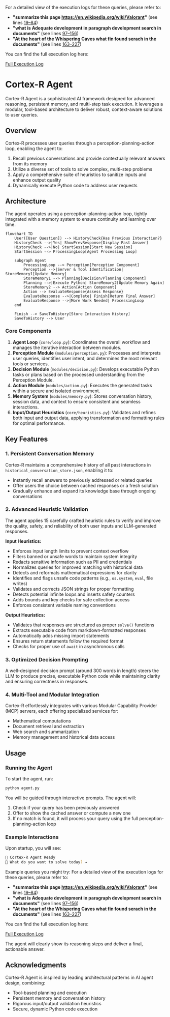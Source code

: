For a detailed view of the execution logs for these queries, please refer to:

- **"summarize this page https://en.wikipedia.org/wiki/Valorant"** (see lines [19–84](https://github.com/Shiva082002/EAG-Session-9-Assignment-/blob/main/Executionlog.log#L19-L84))
- **"what is Adequate development in paragraph development search in documents"** (see lines [97–156](https://github.com/Shiva082002/EAG-Session-9-Assignment-/blob/main/Executionlog.log#L97-L156))
- **"At the heart of the Whispering Caves what fin found serach in the documents"** (see lines [163–227](https://github.com/Shiva082002/EAG-Session-9-Assignment-/blob/main/Executionlog.log#L163-L227))

You can find the full execution log here:

[Full Execution Log](https://github.com/Shiva082002/EAG-Session-9-Assignment-/blob/main/Executionlog.log)



# Cortex-R Agent

Cortex-R Agent is a sophisticated AI framework designed for advanced reasoning, persistent memory, and multi-step task execution. It leverages a modular, tool-based architecture to deliver robust, context-aware solutions to user queries.

## Overview

Cortex-R processes user queries through a perception-planning-action loop, enabling the agent to:

1. Recall previous conversations and provide contextually relevant answers from its memory
2. Utilize a diverse set of tools to solve complex, multi-step problems
3. Apply a comprehensive suite of heuristics to sanitize inputs and enhance output quality
4. Dynamically execute Python code to address user requests

## Architecture

The agent operates using a perception-planning-action loop, tightly integrated with a memory system to ensure continuity and learning over time.

```mermaid
flowchart TD
    User([User Question]) --> HistoryCheck{Has Previous Interaction?}
    HistoryCheck -->|Yes| ShowPrevResponse[Display Past Answer]
    HistoryCheck -->|No| StartSession[Start New Session]
    StartSession --> ProcessingLoop[Agent Processing Loop]
    
    subgraph Agent
        ProcessingLoop --> Perception[Perception Component]
        Perception -->|Server & Tool Identification| StoreMemory1[Update Memory]
        StoreMemory1 --> Planning[Decision/Planning Component]
        Planning -->|Execute Python| StoreMemory2[Update Memory Again]
        StoreMemory2 --> Action[Action Component]
        Action --> EvaluateResponse{Assess Response}
        EvaluateResponse -->|Complete| Finish[Return Final Answer]
        EvaluateResponse -->|More Work Needed| ProcessingLoop
    end
    
    Finish --> SaveToHistory[Store Interaction History]
    SaveToHistory --> User
```

### Core Components

1. **Agent Loop** (`core/loop.py`): Coordinates the overall workflow and manages the iterative interaction between modules.
2. **Perception Module** (`modules/perception.py`): Processes and interprets user queries, identifies user intent, and determines the most relevant tools or services.
3. **Decision Module** (`modules/decision.py`): Develops executable Python tasks or plans based on the processed understanding from the Perception Module.
4. **Action Module** (`modules/action.py`): Executes the generated tasks within a secure and isolated environment.
5. **Memory System** (`modules/memory.py`): Stores conversation history, session data, and context to ensure consistent and seamless interactions.
6. **Input/Output Heuristics** (`core/heuristics.py`): Validates and refines both input and output data, applying transformation and formatting rules for optimal performance.

## Key Features

### 1. Persistent Conversation Memory

Cortex-R maintains a comprehensive history of all past interactions in `historical_conversation_store.json`, enabling it to:
- Instantly recall answers to previously addressed or related queries
- Offer users the choice between cached responses or a fresh solution
- Gradually enhance and expand its knowledge base through ongoing conversations

### 2. Advanced Heuristic Validation

The agent applies 15 carefully crafted heuristic rules to verify and improve the quality, safety, and reliability of both user inputs and LLM-generated responses.

**Input Heuristics:**
- Enforces input length limits to prevent context overflow
- Filters banned or unsafe words to maintain system integrity
- Redacts sensitive information such as PII and credentials
- Normalizes queries for improved matching with historical data
- Detects and reformats mathematical expressions for clarity
- Identifies and flags unsafe code patterns (e.g., `os.system`, `eval`, file writes)
- Validates and corrects JSON strings for proper formatting
- Detects potential infinite loops and inserts safety counters
- Adds bounds and key checks for safe collection access
- Enforces consistent variable naming conventions

**Output Heuristics:**
- Validates that responses are structured as proper `solve()` functions
- Extracts executable code from markdown-formatted responses
- Automatically adds missing import statements
- Ensures return statements follow the required format
- Checks for proper use of `await` in asynchronous calls

### 3. Optimized Decision Prompting

A well-designed decision prompt (around 300 words in length) steers the LLM to produce precise, executable Python code while maintaining clarity and ensuring correctness in responses.

### 4. Multi-Tool and Modular Integration

Cortex-R effortlessly integrates with various Modular Capability Provider (MCP) servers, each offering specialized services for:
- Mathematical computations
- Document retrieval and extraction
- Web search and summarization
- Memory management and historical data access

## Usage

### Running the Agent

To start the agent, run:

```bash
python agent.py
```

You will be guided through interactive prompts. The agent will:
1. Check if your query has been previously answered
2. Offer to show the cached answer or compute a new one
3. If no match is found, it will process your query using the full perception-planning-action loop

### Example Interactions

Upon startup, you will see:

```bash
🧠 Cortex-R Agent Ready
🧑 What do you want to solve today? →
```

Example queries you might try:
For a detailed view of the execution logs for these queries, please refer to:

- **"summarize this page https://en.wikipedia.org/wiki/Valorant"** (see lines [19–84](https://github.com/Shiva082002/EAG-Session-9-Assignment-/blob/main/Executionlog.log#L19-L84))
- **"what is Adequate development in paragraph development search in documents"** (see lines [97–156](https://github.com/Shiva082002/EAG-Session-9-Assignment-/blob/main/Executionlog.log#L97-L156))
- **"At the heart of the Whispering Caves what fin found serach in the documents"** (see lines [163–227](https://github.com/Shiva082002/EAG-Session-9-Assignment-/blob/main/Executionlog.log#L163-L227))

You can find the full execution log here:

[Full Execution Log](https://github.com/Shiva082002/EAG-Session-9-Assignment-/blob/main/Executionlog.log)


The agent will clearly show its reasoning steps and deliver a final, actionable answer.


## Acknowledgments

Cortex-R Agent is inspired by leading architectural patterns in AI agent design, combining:
- Tool-based planning and execution
- Persistent memory and conversation history
- Rigorous input/output validation heuristics
- Secure, dynamic Python code execution
